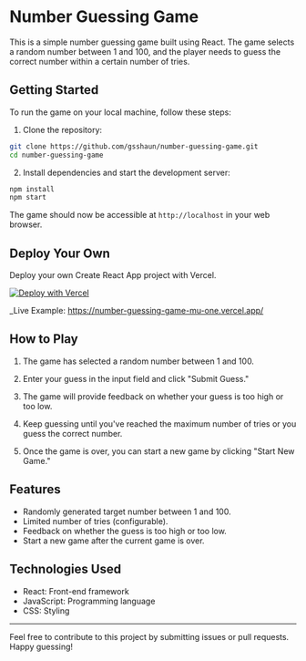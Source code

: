 # Number Guessing Game

This is a simple number guessing game built using React. The game selects a random number between 1 and 100, and the player needs to guess the correct number within a certain number of tries.

## Getting Started

To run the game on your local machine, follow these steps:

1. Clone the repository:

```bash
git clone https://github.com/gsshaun/number-guessing-game.git
cd number-guessing-game
```

2. Install dependencies and start the development server:

```bash
npm install
npm start
```

The game should now be accessible at `http://localhost` in your web browser.

## Deploy Your Own

Deploy your own Create React App project with Vercel.

[![Deploy with Vercel](https://vercel.com/button)](https://vercel.com/new/clone?repository-url=https://github.com/gsshaun/number-guessing-game)

_Live Example: https://number-guessing-game-mu-one.vercel.app/


## How to Play

1. The game has selected a random number between 1 and 100.

2. Enter your guess in the input field and click "Submit Guess."

3. The game will provide feedback on whether your guess is too high or too low.

4. Keep guessing until you've reached the maximum number of tries or you guess the correct number.

5. Once the game is over, you can start a new game by clicking "Start New Game."

## Features

- Randomly generated target number between 1 and 100.
- Limited number of tries (configurable).
- Feedback on whether the guess is too high or too low.
- Start a new game after the current game is over.

## Technologies Used

- React: Front-end framework
- JavaScript: Programming language
- CSS: Styling


---

Feel free to contribute to this project by submitting issues or pull requests. Happy guessing!